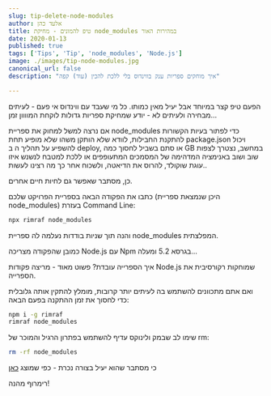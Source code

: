 ```yaml
---
slug: tip-delete-node-modules
author: אלעד כהן
title: טיפ להמונים - מחיקת node_modules במהירות האור
date: 2020-01-13
published: true
tags: ['Tips', 'Tip', 'node_modules', 'Node.js']
image: ./images/tip-node-modules.jpg
canonical_url: false
description: "איך מוחקים ספריות ענק בווינדוס בלי ללכת להכין (עוד) קפה"

---
```

הפעם טיפ קצר במיוחד אבל יעיל מאין כמותו.
כל מי שעבד עם ווינדוס אי פעם - לעיתים מבחירה ולעיתים לא - יודע שמחיקת ספריות גדולות לוקחת המוווון זמן...

אם נרצה למשל למחוק את ספריית node_modules כדי לפתור בעיות הקשורות להתקנת החבילות, לוודא שלא הותקן משהו שלא מופיע תחת package.json ויכול להשפיע על תהליך ה ב deploy, או סתם בשביל לחסוך כמה GB במחשב, נצטרך לצפות שוב ושוב באנימציה המדהימה של המסמכים המתעופפים או ללכת למטבח לנשנש איזו עוגת שוקולד, להרוס את הדיאטה, ולשכוח אחר כך מה רצינו לעשות..

כן, מסתבר שאפשר גם לחיות חיים אחרים.

כתבו את הפקודה הבאה בספריית הפרויקט שלכם (היכן שנמצאת ספריית node_modules) בעזרת Command Line:

```bash
npx rimraf node_modules
```

והנה תוך שניות בודדות נעלמה לה ספריית node_modules המפלצתית.

כמובן שהפקודה מצריכה Node.js עם Npm בגרסא 5.2 ומעלה...

איך הספרייה עובדת? פשוט מאוד - מריצה פקודות Node.js שמוחקות רקורסיבית את הספרייה.

ואם אתם מתכוונים להשתמש בה לעיתים יותר קרובות, מומלץ להתקין אותה גלובלית כדי לחסוך את זמן ההתקנה בפעם הבאה:

```bash
npm i -g rimraf
rimraf node_modules
```

שימו לב שבמק ולינוקס עדיף להשתמש בפתרון הרגיל והמוכר של rm:

```bash
rm -rf node_modules
```

כי מסתבר שהוא יעיל בצורה נכרת - כפי שמוצג [כאן](http://www.ashleysheridan.co.uk/blog/Why+You+Should+Not+Use+Rimraf)


רימרוף מהנה!